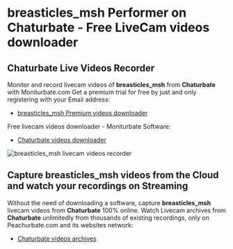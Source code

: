 # breasticles_msh Performer on Chaturbate - Free LiveCam videos downloader

## Chaturbate Live Videos Recorder

Monitor and record livecam videos of **breasticles_msh** from **Chaturbate** with Moniturbate.com
Get a premium trial for free by just and only registering with your Email address:
* [breasticles_msh Premium videos downloader](https://moniturbate.com/request-demo-licence-key.html)

Free livecam videos downloader - Moniturbate Software:
* [Chaturbate videos downloader](https://moniturbate.com/moniturbate-download-software.html)

![breasticles_msh livecam videos recorder](https://peachurnet.com/templates/moniturbate-software.png)


## Capture breasticles_msh videos from the Cloud and watch your recordings on Streaming

Without the need of downloading a software, capture **breasticles_msh** livecam videos from **Chaturbate** 100% online.
Watch Livecam archives from **Chaturbate** unlimitedly from thousands of existing recordings, only on Peachurbate.com and its websites network:
* [Chaturbate videos archives](https://peachurnet.com/)